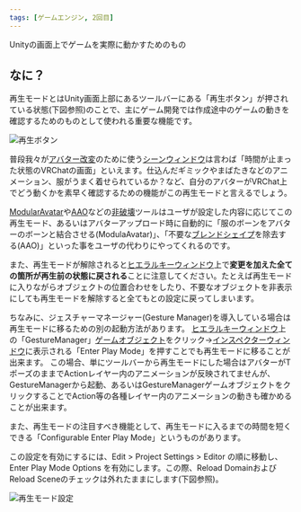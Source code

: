 ```yaml
---
tags: [ゲームエンジン, 2回目]
---
```


Unityの画面上でゲームを実際に動かすためのもの

## なに？

再生モードとはUnity画面上部にあるツールバーにある「再生ボタン」が押されている状態(下図参照)のことで、主にゲーム開発では作成途中のゲームの動きを確認するためのものとして使われる重要な機能です。

![再生ボタン](/img_dictionary/再生モード_1.png)

普段我々が[アバター改変](/docs/索引/あ行/アバター改変)のために使う[シーンウィンドウ](/docs/索引/STU/Scene-Window)は言わば「時間が止まった状態のVRChatの画面」といえます。仕込んだギミックやまばたきなどのアニメーション、服がうまく着せられているか？など、自分のアバターがVRChat上でどう動くかを素早く確認するための機能がこの再生モードと言えるでしょう。

[ModularAvatar](/docs/索引/MNO/ModularAvatar)や[AAO](/docs/索引/ABC/AAO-AvatarOptimizer)などの[非破壊](/docs/索引/は行/破壊的-非破壊的)ツールはユーザが設定した内容に応じてこの再生モード、あるいはアバターアップロード時に自動的に「服のボーンをアバターのボーンと結合させる(ModulaAvatar)」、「不要な[ブレンドシェイプ](/docs/索引/ABC/BlendShape)を除去する(AAO)」といった事をユーザの代わりにやってくれるのです。

また、再生モードが解除されると[ヒエラルキーウィンドウ](/docs/索引/GHI/Hierarchyウィンドウ)上で**変更を加えた全ての箇所が再生前の状態に戻される**ことに注意してください。たとえば再生モードに入りながらオブジェクトの位置合わせをしたり、不要なオブジェクトを非表示にしても再生モードを解除すると全てもとの設定に戻ってしまいます。

ちなみに、ジェスチャーマネージャー(Gesture Manager)を導入している場合は再生モードに移るための別の起動方法があります。
[ヒエラルキーウィンドウ](/docs/索引/GHI/Hierarchyウィンドウ)上の「GestureManager」[ゲームオブジェクト](/docs/索引/GHI/GameObject)をクリック→[インスペクターウィンドウ](/docs/索引/GHI/Inspectorウィンドウ)に表示される「Enter Play Mode」を押すことでも再生モードに移ることが出来ます。
この場合、単にツールバーから再生モードにした場合はアバターがTポーズのままでActionレイヤー内のアニメーションが反映されてませんが、GestureManagerから起動、あるいはGestureManagerゲームオブジェクトをクリックすることでAction等の各種レイヤー内のアニメーションの動きも確かめることが出来ます。

また、再生モードの注目すべき機能として、再生モードに入るまでの時間を短くできる「Configurable Enter Play Mode」というものがあります。

この設定を有効にするには、Edit > Project Settings > Editor の順に移動し、Enter Play Mode Options を有効にします。この際、Reload DomainおよびReload Sceneのチェックは外れたままにします(下図参照)。

![再生モード設定](/img_dictionary/再生モード_2.png)
